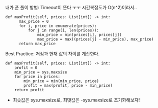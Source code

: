 내가 푼 풀이 방법: Timeout이 뜬다 ㅜㅜ 시간복잡도가 O(n^2)이라서..

    def maxProfit(self, prices: List[int]) -> int:
          max_price = 0
          for i, price in enumerate(prices):
              for j in range(i, len(prices)):
                  min_price = min(prices[i], prices[j])
                  max_price = max((prices[j] - min_price), max_price)
          return max_price

Best Practice: 저점과 현재 값의 차이를 계산한다.

    def maxProfit(self, prices: List[int]) -> int:
        profit = 0
    	min_price = sys.maxsize
    	for price in prices:
    		min_price = min(min_price, price)
    		profit = max(profit, price - min_price)
    	return profit

- 최솟값은 sys.maxsize로, 최댓값은 -sys.maxsize로 초기화해보자!
